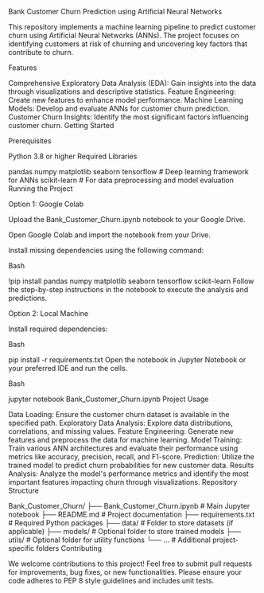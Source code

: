 Bank Customer Churn Prediction using Artificial Neural Networks

This repository implements a machine learning pipeline to predict customer churn using Artificial Neural Networks (ANNs). The project focuses on identifying customers at risk of churning and uncovering key factors that contribute to churn.

Features

Comprehensive Exploratory Data Analysis (EDA): Gain insights into the data through visualizations and descriptive statistics.
Feature Engineering: Create new features to enhance model performance.
Machine Learning Models: Develop and evaluate ANNs for customer churn prediction.
Customer Churn Insights: Identify the most significant factors influencing customer churn.
Getting Started

Prerequisites

Python 3.8 or higher
Required Libraries

pandas
numpy
matplotlib
seaborn
tensorflow # Deep learning framework for ANNs
scikit-learn # For data preprocessing and model evaluation
Running the Project

Option 1: Google Colab

Upload the Bank_Customer_Churn.ipynb notebook to your Google Drive.

Open Google Colab and import the notebook from your Drive.

Install missing dependencies using the following command:

Bash

!pip install pandas numpy matplotlib seaborn tensorflow scikit-learn
Follow the step-by-step instructions in the notebook to execute the analysis and predictions.

Option 2: Local Machine

Install required dependencies:

Bash

pip install -r requirements.txt
Open the notebook in Jupyter Notebook or your preferred IDE and run the cells.

Bash

jupyter notebook Bank_Customer_Churn.ipynb
Project Usage

Data Loading: Ensure the customer churn dataset is available in the specified path.
Exploratory Data Analysis: Explore data distributions, correlations, and missing values.
Feature Engineering: Generate new features and preprocess the data for machine learning.
Model Training: Train various ANN architectures and evaluate their performance using metrics like accuracy, precision, recall, and F1-score.
Prediction: Utilize the trained model to predict churn probabilities for new customer data.
Results Analysis: Analyze the model's performance metrics and identify the most important features impacting churn through visualizations.
Repository Structure

Bank_Customer_Churn/
├── Bank_Customer_Churn.ipynb        # Main Jupyter notebook
├── README.md                         # Project documentation
├── requirements.txt                  # Required Python packages
├── data/                             # Folder to store datasets (if applicable)
├── models/                           # Optional folder to store trained models
├── utils/                            # Optional folder for utility functions
└── ...                               # Additional project-specific folders
Contributing

We welcome contributions to this project! Feel free to submit pull requests for improvements, bug fixes, or new functionalities. Please ensure your code adheres to PEP 8 style guidelines and includes unit tests.
